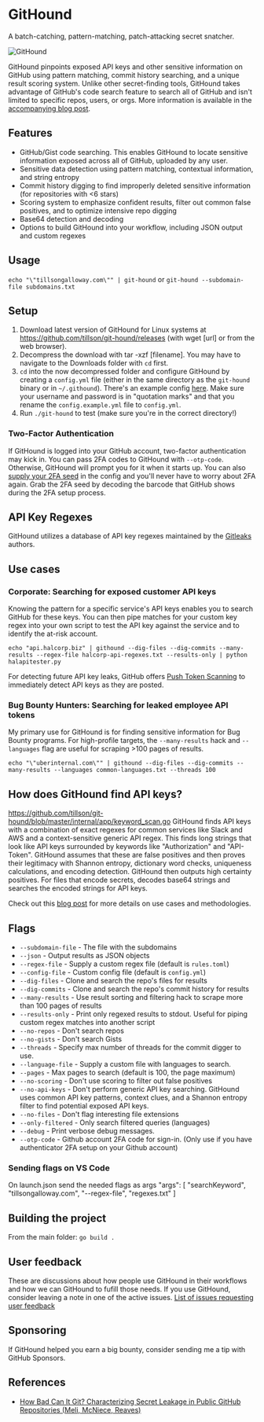 # GitHound

A batch-catching, pattern-matching, patch-attacking secret snatcher.

![GitHound](assets/logo.png)

GitHound pinpoints exposed API keys and other sensitive information on GitHub using pattern matching, commit history searching, and a unique result scoring system. Unlike other secret-finding tools, GitHound takes advantage of GitHub's code search feature to search all of GitHub and isn't limited to specific repos, users, or orgs.
More information is available in the [accompanying blog post](https://tillsongalloway.com/finding-sensitive-information-on-github/).

## Features

- GitHub/Gist code searching. This enables GitHound to locate sensitive information exposed across all of GitHub, uploaded by any user.
- Sensitive data detection using pattern matching, contextual information, and string entropy
- Commit history digging to find improperly deleted sensitive information (for repositories with <6 stars)
- Scoring system to emphasize confident results, filter out common false positives, and to optimize intensive repo digging
- Base64 detection and decoding
- Options to build GitHound into your workflow, including JSON output and custom regexes

## Usage

`echo "\"tillsongalloway.com\"" | git-hound` or `git-hound --subdomain-file subdomains.txt`

## Setup

1. Download latest version of GitHound for Linux systems at https://github.com/tillson/git-hound/releases (with wget [url] or from the web browser).
2. Decompress the download with tar -xzf [filename]. You may have to navigate to the Downloads folder with `cd` first.
3. `cd` into the now decompressed folder and configure GitHound by creating a `config.yml` file (either in the same directory as the `git-hound` binary or in `~/.githound`). There's an example config [here](https://github.com/tillson/git-hound/blob/master/config.example.yml). Make sure your username and password is in "quotation marks" and that you rename the `config.example.yml` file to `config.yml`.
4. Run `./git-hound` to test (make sure you're in the correct directory!)

### Two-Factor Authentication

If GitHound is logged into your GitHub account, two-factor authentication may kick in. You can pass 2FA codes to GitHound with `--otp-code`.
Otherwise, GitHound will prompt you for it when it starts up.
You can also [supply your 2FA seed](https://github.com/tillson/git-hound/pull/24) in the config and you'll never have to worry about 2FA again.
Grab the 2FA seed by decoding the barcode that GitHub shows during the 2FA setup process.

## API Key Regexes
GitHound utilizes a database of API key regexes maintained by the [Gitleaks](https://github.com/zricethezav/gitleaks) authors.

## Use cases

### Corporate: Searching for exposed customer API keys

Knowing the pattern for a specific service's API keys enables you to search GitHub for these keys. You can then pipe matches for your custom key regex into your own script to test the API key against the service and to identify the at-risk account.

`echo "api.halcorp.biz" | githound --dig-files --dig-commits --many-results --regex-file halcorp-api-regexes.txt --results-only | python halapitester.py`

For detecting future API key leaks, GitHub offers [Push Token Scanning](https://help.github.com/en/articles/about-token-scanning) to immediately detect API keys as they are posted.

### Bug Bounty Hunters: Searching for leaked employee API tokens

My primary use for GitHound is for finding sensitive information for Bug Bounty programs. For high-profile targets, the `--many-results` hack and `--languages` flag are useful for scraping >100 pages of results.

`echo "\"uberinternal.com\"" | githound --dig-files --dig-commits --many-results --languages common-languages.txt --threads 100`

## How does GitHound find API keys?

https://github.com/tillson/git-hound/blob/master/internal/app/keyword_scan.go
GitHound finds API keys with a combination of exact regexes for common services like Slack and AWS and a context-sensitive generic API regex. This finds long strings that look like API keys surrounded by keywords like "Authorization" and "API-Token". GitHound assumes that these are false positives and then proves their legitimacy with Shannon entropy, dictionary word checks, uniqueness calculations, and encoding detection. GitHound then outputs high certainty positives.
For files that encode secrets, decodes base64 strings and searches the encoded strings for API keys.

Check out this [blog post](https://tillsongalloway.com/finding-sensitive-information-on-github/) for more details on use cases and methodologies.

## Flags

- `--subdomain-file` - The file with the subdomains
- `--json` - Output results as JSON objects
- `--regex-file` - Supply a custom regex file (default is `rules.toml`)
- `--config-file` - Custom config file (default is `config.yml`)
- `--dig-files` - Clone and search the repo's files for results
- `--dig-commits` - Clone and search the repo's commit history for results
- `--many-results` - Use result sorting and filtering hack to scrape more than 100 pages of results
- `--results-only` - Print only regexed results to stdout. Useful for piping custom regex matches into another script
- `--no-repos` - Don't search repos
- `--no-gists` - Don't search Gists
- `--threads` - Specify max number of threads for the commit digger to use.
- `--language-file` - Supply a custom file with languages to search.
- `--pages` - Max pages to search (default is 100, the page maximum)
- `--no-scoring` - Don't use scoring to filter out false positives
- `--no-api-keys` - Don't perform generic API key searching. GitHound uses common API key patterns, context clues, and a Shannon entropy filter to find potential exposed API keys.
- `--no-files` - Don't flag interesting file extensions
- `--only-filtered` - Only search filtered queries (languages)
- `--debug` - Print verbose debug messages.
- `--otp-code` - Github account 2FA code for sign-in. (Only use if you have authenticator 2FA setup on your Github account)

### Sending flags on VS Code

On launch.json send the needed flags as args
"args": [
"searchKeyword",
"tillsongalloway.com",
"--regex-file",
"regexes.txt"
]

## Building the project

From the main folder: `go build .`

## User feedback

These are discussions about how people use GitHound in their workflows and how we can GitHound to fufill those needs. If you use GitHound, consider leaving a note in one of the active issues.
[List of issues requesting user feedback](https://github.com/tillson/git-hound/issues?q=is%3Aissue+is%3Aopen+label%3A%22user+feedback+requested%22)

## Sponsoring

If GitHound helped you earn a big bounty, consider sending me a tip with GitHub Sponsors.

## References

- [How Bad Can It Git? Characterizing Secret Leakage in Public GitHub Repositories (Meli, McNiece, Reaves)](https://www.ndss-symposium.org/wp-content/uploads/2019/02/ndss2019_04B-3_Meli_paper.pdf)
